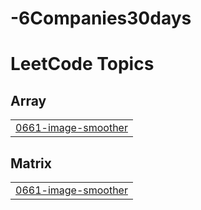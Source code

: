 # -6Companies30days
<!---LeetCode Topics Start-->
# LeetCode Topics
## Array
|  |
| ------- |
| [0661-image-smoother](https://github.com/Sameer-Kadu/6Companies30days/tree/master/0661-image-smoother) |
## Matrix
|  |
| ------- |
| [0661-image-smoother](https://github.com/Sameer-Kadu/6Companies30days/tree/master/0661-image-smoother) |
<!---LeetCode Topics End-->